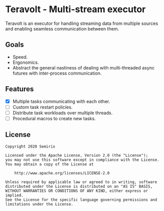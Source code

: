 # Teravolt - Multi-stream executor
Teravolt is an executor for handling streaming data from multiple sources and
enabling seamless communication between them.

## Goals
- Speed.
- Ergonomics.
- Abstract the general nastiness of dealing with multi-threaded async futures
  with inter-process communication.

## Features
- [x] Multiple tasks communicating with each other.
- [ ] Custom task restart policies.
- [ ] Distribute task workloads over multiple threads.
- [ ] Procedural macros to create new tasks.

## License
```
Copyright 2020 Semirix

Licensed under the Apache License, Version 2.0 (the "License");
you may not use this software except in compliance with the License.
You may obtain a copy of the License at

    http://www.apache.org/licenses/LICENSE-2.0

Unless required by applicable law or agreed to in writing, software
distributed under the License is distributed on an "AS IS" BASIS,
WITHOUT WARRANTIES OR CONDITIONS OF ANY KIND, either express or implied.
See the License for the specific language governing permissions and
limitations under the License.
```